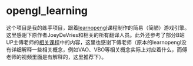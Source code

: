 # opengl_learning

这个项目是我的练手项目，跟着[learnopengl](learnopengl-cn.github.io)课程制作的简易（简陋）游戏引擎。这里感谢下原作者JoeyDeVries和相关的所有翻译人员。此外还参考了部分B站UP主傅老师的[相关课程](www.bilibili.com/video/av24353839)中的内容，这里也感谢下傅老师（原本的learnopengl没有详细解释一些相关概念，例如VAO、VBO等相关概念实际上对应着什么，而傅老师的视频里面是有解释的，这里推荐下）。

